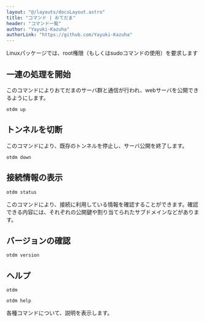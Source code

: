 ```yaml
---
layout: "@/layouts/docsLayout.astro"
title: "コマンド | おてだま"
header: "コマンド一覧"
author: "Yayuki-Kazuha"
authorLink: "https://github.com/Yayuki-Kazuha"
---
```


Linuxパッケージでは、root権限（もしくはsudoコマンドの使用）を要求します

## 一連の処理を開始

このコマンドによりおてだまのサーバ群と通信が行われ、webサーバを公開できるようにします。

```shell
otdm up
```

## トンネルを切断

このコマンドにより、既存のトンネルを停止し、サーバ公開を終了します。

```shell
otdm down
```

## 接続情報の表示

```shell
otdm status
```

このコマンドにより、接続に利用している情報を確認することができます。確認できる内容には、それぞれの公開鍵や割り当てられたサブドメインなどがあります。

## バージョンの確認

```shell
otdm version
```

## ヘルプ

```shell
otdm
```

```shell
otdm help
```

各種コマンドについて、説明を表示します。
